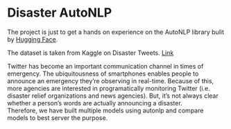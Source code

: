 # Disaster AutoNLP
 
 The project is just to get a hands on experience on the AutoNLP library bulit by [Hugging Face](https://github.com/huggingface/autonlp).
 
 The dataset is taken from Kaggle on Disaster Tweets. [Link](https://www.kaggle.com/c/nlp-getting-started/overview)
 
Twitter has become an important communication channel in times of emergency.
The ubiquitousness of smartphones enables people to announce an emergency they’re observing in real-time. Because of this, more agencies are interested in programatically monitoring Twitter (i.e. disaster relief organizations and news agencies). But, it’s not always clear whether a person’s words are actually announcing a disaster.  
Therefore, we have built multiple models using autonlp and compare models to best server the purpose.
